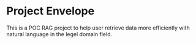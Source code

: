 # Project Envelope

This is a POC RAG project to help user retrieve data more efficiently with natural language in the legel domain field.
